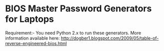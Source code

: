 BIOS Master Password Generators for Laptops
===========================================
Requirement:-
You need Python 2.x to run these generators. More information available here:
http://dogber1.blogspot.com/2009/05/table-of-reverse-engineered-bios.html
